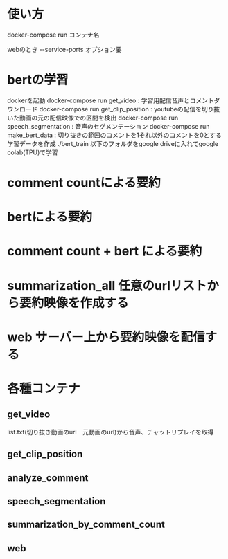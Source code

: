 # 使い方
docker-compose run コンテナ名

webのとき --service-ports オプション要

# bertの学習
dockerを起動
docker-compose run get_video : 学習用配信音声とコメントダウンロード
docker-compose run get_clip_position : youtubeの配信を切り抜いた動画の元の配信映像での区間を検出
docker-compose run speech_segmentation : 音声のセグメンテーション
docker-compose run make_bert_data : 切り抜きの範囲のコメントを1それ以外のコメントを0とする学習データを作成
./bert_train 以下のフォルダをgoogle driveに入れてgoogle colab(TPU)で学習

# comment countによる要約

# bertによる要約

# comment count + bert による要約

# summarization_all 任意のurlリストから要約映像を作成する

# web サーバー上から要約映像を配信する

# 各種コンテナ
## get_video
list.txt(切り抜き動画のurl　元動画のurl)から音声、チャットリプレイを取得
## get_clip_position
## analyze_comment
## speech_segmentation
## summarization_by_comment_count
## web
